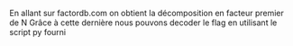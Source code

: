 En allant sur factordb.com on obtient la décomposition en facteur premier de N 
Grâce à cette dernière nous pouvons decoder le flag en utilisant le script py fourni